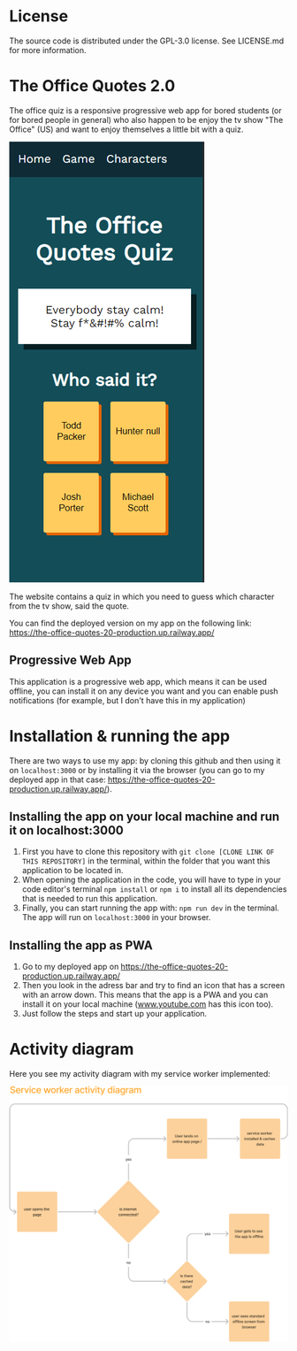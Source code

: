 # License

The source code is distributed under the GPL-3.0 license. See LICENSE.md for more information.

# The Office Quotes 2.0

The office quiz is a responsive progressive web app for bored students (or for bored people in general) who also happen to be enjoy the tv show "The Office" (US) and want to enjoy themselves a little bit with a quiz.

![my app](/images/app.png)

The website contains a quiz in which you need to guess which character from the tv show, said the quote.

You can find the deployed version on my app on the following link: https://the-office-quotes-20-production.up.railway.app/

## Progressive Web App

This application is a progressive web app, which means it can be used offline, you can install it on any device you want and you can enable push notifications (for example, but I don't have this in my application)

# Installation & running the app

There are two ways to use my app: by cloning this github and then using it on `localhost:3000` or by installing it via the browser (you can go to my deployed app in that case: https://the-office-quotes-20-production.up.railway.app/).

## Installing the app on your local machine and run it on localhost:3000

1. First you have to clone this repository with `git clone [CLONE LINK OF THIS REPOSITORY]` in the terminal, within the folder that you want this application to be located in.
2. When opening the application in the code, you will have to type in your code editor's terminal `npm install` or `npm i` to install all its dependencies that is needed to run this application.
3. Finally, you can start running the app with: `npm run dev` in the terminal. The app will run on `localhost:3000` in your browser.

## Installing the app as PWA

1. Go to my deployed app on https://the-office-quotes-20-production.up.railway.app/
2. Then you look in the adress bar and try to find an icon that has a screen with an arrow down. This means that the app is a PWA and you can install it on your local machine (www.youtube.com has this icon too).
3. Just follow the steps and start up your application.

# Activity diagram

Here you see my activity diagram with my service worker implemented:

![activity diagram](./images/activity-diagram.png)
